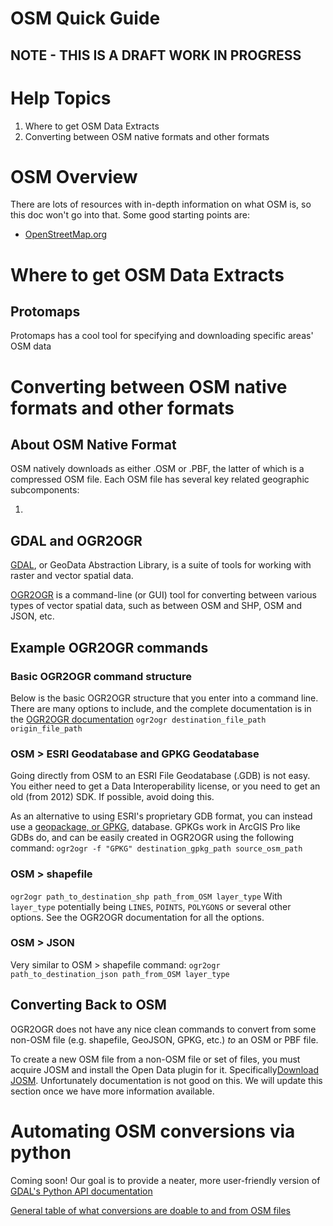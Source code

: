 # OSM Quick Guide

## NOTE - THIS IS A DRAFT WORK IN PROGRESS

# Help Topics

1. Where to get OSM Data Extracts
2. Converting between OSM native formats and other formats

# OSM Overview

There are lots of resources with in-depth information on what OSM is, so this doc won't go into that. Some good starting points are:

- [OpenStreetMap.org](https://www.openstreetmap.org/)

# Where to get OSM Data Extracts

## Protomaps

Protomaps has a cool tool for specifying and downloading specific areas' OSM data

# Converting between OSM native formats and other formats

## About OSM Native Format

OSM natively downloads as either .OSM or .PBF, the latter of which is a compressed OSM file. Each OSM file has several key related geographic subcomponents:

1.

## GDAL and OGR2OGR

[GDAL](https://gdal.org/), or GeoData Abstraction Library, is a suite of tools for working with raster and vector spatial data.

[OGR2OGR](https://gdal.org/programs/ogr2ogr.html) is a command-line (or GUI) tool for converting between various types of vector spatial data, such as between OSM and SHP, OSM and JSON, etc.

## Example OGR2OGR commands

### Basic OGR2OGR command structure

Below is the basic OGR2OGR structure that you enter into a command line. There are many options to include, and the complete documentation is in the [OGR2OGR documentation](https://gdal.org/programs/ogr2ogr.html#ogr2ogr)
`ogr2ogr destination_file_path origin_file_path`

### OSM > ESRI Geodatabase and GPKG Geodatabase

Going directly from OSM to an ESRI File Geodatabase (.GDB) is not easy. You either need to get a Data Interoperability license, or you need to get an old (from 2012) SDK. If possible, avoid doing this.

As an alternative to using ESRI's proprietary GDB format, you can instead use a [geopackage, or GPKG](https://www.geopackage.org/), database. GPKGs work in ArcGIS Pro like GDBs do, and can be easily created in OGR2OGR using the following command:
`ogr2ogr -f "GPKG" destination_gpkg_path source_osm_path`

### OSM > shapefile

`ogr2ogr path_to_destination_shp path_from_OSM layer_type`
With `layer_type` potentially being `LINES`, `POINTS`, `POLYGONS` or several other options. See the OGR2OGR documentation for all the options.

### OSM > JSON

Very similar to OSM > shapefile command:
`ogr2ogr path_to_destination_json path_from_OSM layer_type`

## Converting Back to OSM

OGR2OGR does not have any nice clean commands to convert from some non-OSM file (e.g. shapefile, GeoJSON, GPKG, etc.) _to_ an OSM or PBF file.

To create a new OSM file from a non-OSM file or set of files, you must acquire JOSM and install the Open Data plugin for it. Specifically[Download JOSM](https://josm.openstreetmap.de/wiki/Download). Unfortunately documentation is not good on this. We will update this section once we have more information available.

# Automating OSM conversions via python

Coming soon! Our goal is to provide a neater, more user-friendly version of [GDAL's Python API documentation](https://gdal.org/python/)

[General table of what conversions are doable to and from OSM files](https://wiki.openstreetmap.org/wiki/Converting_map_data_between_formats)
